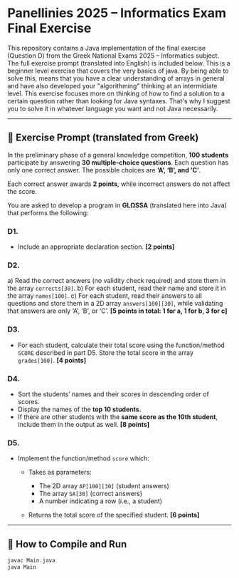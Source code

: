 # Panellinies 2025 – Informatics Exam Final Exercise

This repository contains a Java implementation of the final exercise (Question D) from the Greek National Exams 2025 – Informatics subject. 
The full exercise prompt (translated into English) is included below.
This is a beginner level exercise that covers the very basics of java.
By being able to solve this, means that you have a clear understanding of arrays in general
and have also developed your "algorithming" thinking at an intermidiate level.
This exercise focuses more on thinking of how to find a solution to a certain question rather than looking for Java syntaxes.
That's why I suggest you to solve it in whatever language you want and not Java necessarily.

---

## 📄 Exercise Prompt (translated from Greek)

In the preliminary phase of a general knowledge competition, **100 students** participate by answering **30 multiple-choice questions**. Each question has only one correct answer. The possible choices are **‘A’, ‘B’, and ‘C’**.

Each correct answer awards **2 points**, while incorrect answers do not affect the score.

You are asked to develop a program in **GLΩSSA** (translated here into Java) that performs the following:

### D1.

* Include an appropriate declaration section.
  **\[2 points]**

### D2.

a) Read the correct answers (no validity check required) and store them in the array `corrects[30]`.
b) For each student, read their name and store it in the array `names[100]`.
c) For each student, read their answers to all questions and store them in a 2D array `answers[100][30]`, while validating that answers are only ‘A’, ‘B’, or ‘C’.
**\[5 points in total: 1 for a, 1 for b, 3 for c]**

### D3.

* For each student, calculate their total score using the function/method `SCORE` described in part D5. Store the total score in the array `grades[100]`.
  **\[4 points]**

### D4.

* Sort the students’ names and their scores in descending order of scores.
* Display the names of the **top 10 students**.
* If there are other students with the **same score as the 10th student**, include them in the output as well.
  **\[8 points]**

### D5.

* Implement the function/method `score` which:

  * Takes as parameters:

    * The 2D array `AP[100][30]` (student answers)
    * The array `SA[30]` (correct answers)
    * A number indicating a row (i.e., a student)
  * Returns the total score of the specified student.
    **\[6 points]**

---

## 🚀 How to Compile and Run

```bash
javac Main.java
java Main
```
